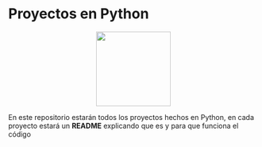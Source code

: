 # Proyectos en Python

<p align="center">
<img src="https://cdn.jsdelivr.net/gh/devicons/devicon@latest/icons/python/python-original.svg" width="150px" height="150px">
</p>

En este repositorio estarán todos los proyectos hechos en Python, en cada proyecto estará un **README** explicando que es y para que funciona el código